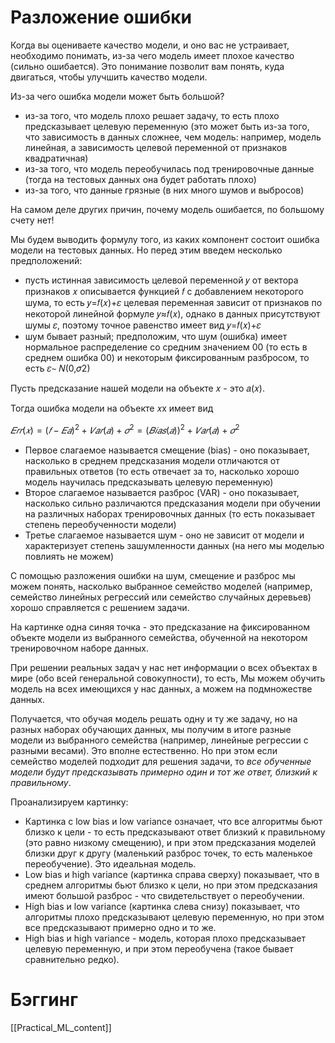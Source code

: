 # **Разложение ошибки**

Когда вы оцениваете качество модели, и оно вас не устраивает, необходимо понимать, из-за чего модель имеет плохое качество (сильно ошибается). Это понимание позволит вам понять, куда двигаться, чтобы улучшить качество модели.

Из-за чего ошибка модели может быть большой?

- из-за того, что модель плохо решает задачу, то есть плохо предсказывает целевую переменную (это может быть из-за того, что зависимость в данных сложнее, чем модель: например, модель линейная, а зависимость целевой переменной от признаков квадратичная)
- из-за того, что модель переобучилась под тренировочные данные (тогда на тестовых данных она будет работать плохо)
- из-за того, что данные грязные (в них много шумов и выбросов)

На самом деле других причин, почему модель ошибается, по большому счету нет!

Мы будем выводить формулу того, из каких компонент состоит ошибка модели на тестовых данных. Но перед этим введем несколько предположений:

- пусть истинная зависимость целевой переменной 𝑦 от вектора признаков 𝑥 описывается функцией 𝑓 с добавлением некоторого шума, то есть 𝑦=𝑓(𝑥)+𝜀 
целевая переменная зависит от признаков по некоторой линейной формуле 𝑦≈𝑓(𝑥), однако в данных присутствуют шумы 𝜀, поэтому точное равенство имеет вид 𝑦=𝑓(𝑥)+𝜀
- шум бывает разный; предположим, что шум (ошибка) имеет нормальное распределение со средним значением 00 (то есть в среднем ошибка 00) и некоторым фиксированным разбросом, то есть 𝜀∼ 𝑁(0,𝜎2)

Пусть предсказание нашей модели на объекте 𝑥 - это 𝑎(𝑥).

Тогда ошибка модели на объекте 𝑥x имеет вид

$𝐸𝑟𝑟(𝑥)=(𝑓−𝐸𝑎)^2+𝑉𝑎𝑟(𝑎)+𝜎^2=(𝐵𝑖𝑎𝑠(𝑎))^2+𝑉𝑎𝑟(𝑎)+𝜎^2$

- Первое слагаемое называется смещение (bias) - оно показывает, насколько в среднем предсказания модели отличаются от правильных ответов (то есть отвечает за то, насколько хорошо модель научилась предсказывать целевую переменную)
- Второе слагаемое называется разброс (VAR) - оно показывает, насколько сильно различаются предсказания модели при обучении на различных наборах тренировочных данных (то есть показывает степень переобученности модели)
- Третье слагаемое называется шум - оно не зависит от модели и характеризует степень зашумленности данных (на него мы моделью повлиять не можем)


С помощью разложения ошибки на шум, смещение и разброс мы можем понять, насколько выбранное семейство моделей (например, семейство линейных регрессий или семейство случайных деревьев) хорошо справляется с решением задачи.

На картинке одна синяя точка - это предсказание на фиксированном объекте модели из выбранного семейства, обученной на некотором тренировочном наборе данных.

При решении реальных задач у нас нет информации о всех объектах в мире (обо всей генеральной совокупности), то есть, Мы можем обучить модель на всех имеющихся у нас данных, а можем на подмножестве данных. 

Получается, что обучая модель решать одну и ту же задачу, но на разных наборах обучающих данных, мы получим в итоге разные модели из выбранного семейства (например, линейные регрессии с разными весами). Это вполне естественно. Но при этом если семейство моделей подходит для решения задачи, то _все обученные модели будут предсказывать примерно один и тот же ответ, близкий к правильному_.

Проанализируем картинку:

- Картинка с low bias и low variance означает, что все алгоритмы бьют близко к цели - то есть предсказывают ответ близкий к правильному (это равно низкому смещению), и при этом предсказания моделей близки друг к другу (маленький разброс точек, то есть маленькое переобучение). Это идеальная модель.
- Low bias и high variance (картинка справа сверху) показывает, что в среднем алгоритмы бьют близко к цели, но при этом предсказания имеют большой разброс - что свидетельствует о переобучении.
- High bias и low variance (картинка слева снизу) показывает, что алгоритмы плохо предсказывают целевую переменную, но при этом все предсказывают примерно одно и то же.
- High bias и high variance - модель, которая плохо предсказывает целевую переменную, и при этом переобучена (такое бывает сравнительно редко).

# Бэггинг



[[Practical_ML_content]]